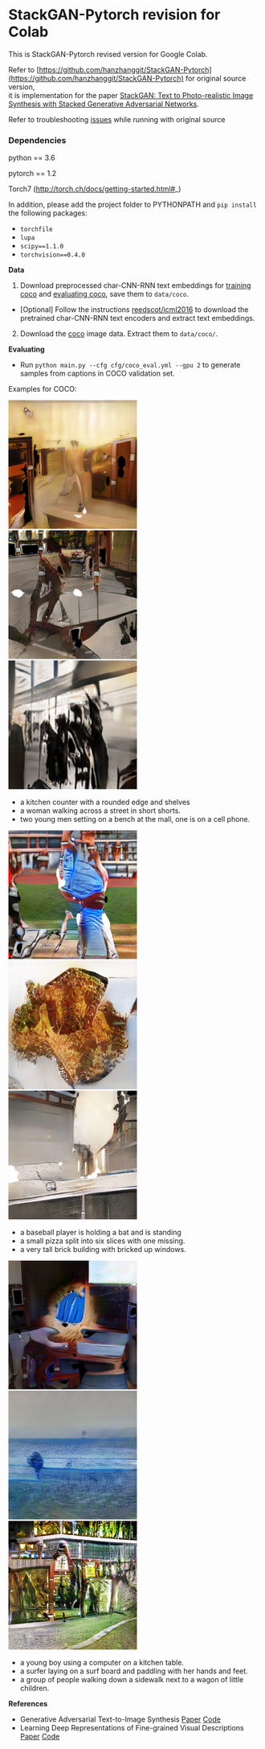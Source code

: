 # StackGAN-Pytorch revision for Colab

This is StackGAN-Pytorch revised version for Google Colab.

Refer to [https://github.com/hanzhanggit/StackGAN-Pytorch](https://github.com/hanzhanggit/StackGAN-Pytorch) for original source version,<br>
it is implementation for the paper [StackGAN: Text to Photo-realistic Image Synthesis with Stacked Generative Adversarial Networks](https://arxiv.org/pdf/1612.03242v1.pdf).

Refer to troubleshooting [issues](https://github.com/rightlit/StackGAN-Pytorch-rev/issues) while running with original source 


### Dependencies
python == 3.6

pytorch == 1.2

Torch7 (http://torch.ch/docs/getting-started.html#_)

In addition, please add the project folder to PYTHONPATH and `pip install` the following packages:
- `torchfile`
- `lupa`
- `scipy==1.1.0`
- `torchvision==0.4.0`



**Data**

1. Download preprocessed char-CNN-RNN text embeddings for [training coco](https://drive.google.com/open?id=0B3y_msrWZaXLQXVzOENCY2E3TlU) and  [evaluating coco](https://drive.google.com/open?id=0B3y_msrWZaXLeEs5MTg0RC1fa0U), save them to `data/coco`.
  - [Optional] Follow the instructions [reedscot/icml2016](https://github.com/reedscot/icml2016) to download the pretrained char-CNN-RNN text encoders and extract text embeddings.
2. Download the [coco](http://cocodataset.org/#download) image data. Extract them to `data/coco/`.



**Evaluating**
- Run `python main.py --cfg cfg/coco_eval.yml --gpu 2` to generate samples from captions in COCO validation set.

Examples for COCO:
 
![](./models/coco/netG_epoch_90/0.png)
![](./models/coco/netG_epoch_90/1.png)
![](./models/coco/netG_epoch_90/2.png)

- a kitchen counter with a rounded edge and shelves
- a woman walking across a street in short shorts.
- two young men setting on a bench at the mall, one is on a cell phone.

![](./models/coco/netG_epoch_90/3.png)
![](./models/coco/netG_epoch_90/4.png)
![](./models/coco/netG_epoch_90/5.png)

- a baseball player is holding a bat and is standing
- a small pizza split into six slices with one missing.
- a very tall brick building with bricked up windows.

![](./models/coco/netG_epoch_90/6.png)
![](./models/coco/netG_epoch_90/7.png)
![](./models/coco/netG_epoch_90/8.png)

- a young boy using a computer on a kitchen table.
- a surfer laying on a surf board and paddling with her hands and feet.
- a group of people walking down a sidewalk next to a wagon of little children.



**References**

- Generative Adversarial Text-to-Image Synthesis [Paper](https://arxiv.org/abs/1605.05396) [Code](https://github.com/reedscot/icml2016)
- Learning Deep Representations of Fine-grained Visual Descriptions [Paper](https://arxiv.org/abs/1605.05395) [Code](https://github.com/reedscot/cvpr2016)
